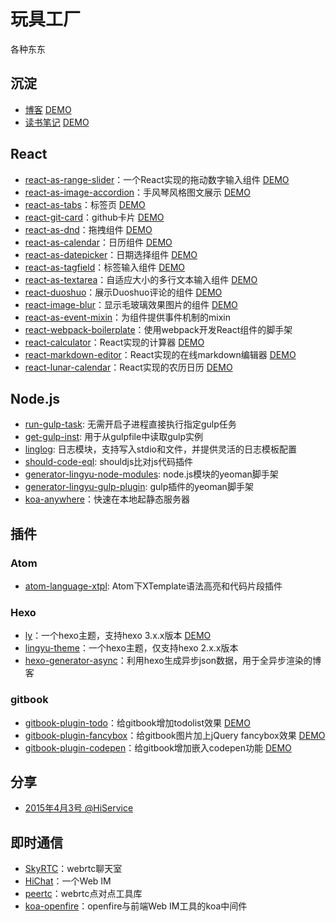# 玩具工厂
各种东东

## 沉淀

- [博客](https://github.com/LingyuCoder/blog) [DEMO](http://lingyu.wang)
- [读书笔记](https://github.com/LingyuCoder/reading) [DEMO](http://read.lingyu.wang)

## React

- [react-as-range-slider](https://github.com/LingyuCoder/react-as-range-slider)：一个React实现的拖动数字输入组件 [DEMO](http://lingyucoder.github.io/react-as-range-slider/demo/demo.html)
- [react-as-image-accordion](https://github.com/LingyuCoder/react-as-image-accordion)：手风琴风格图文展示 [DEMO](http://lingyucoder.github.io/react-as-image-accordion/demo/demo.html)
- [react-as-tabs](https://github.com/LingyuCoder/react-as-tabs)：标签页 [DEMO](http://lingyucoder.github.io/react-as-tabs/demo/demo.html)
- [react-git-card](https://github.com/LingyuCoder/react-git-card)：github卡片 [DEMO](http://lingyucoder.github.io/react-git-card/demo/demo.html)
- [react-as-dnd](https://github.com/LingyuCoder/react-as-dnd)：拖拽组件 [DEMO](http://lingyucoder.github.io/react-as-dnd/demo/demo.html)
- [react-as-calendar](https://github.com/LingyuCoder/react-as-calendar)：日历组件 [DEMO](http://lingyucoder.github.io/react-as-calendar/demo/demo.html)
- [react-as-datepicker](https://github.com/LingyuCoder/react-as-datepicker)：日期选择组件 [DEMO](http://lingyucoder.github.io/react-as-datepicker/demo/demo.html)
- [react-as-tagfield](https://github.com/LingyuCoder/react-as-tagfield)：标签输入组件 [DEMO](http://lingyucoder.github.io/react-as-tagfield/demo/demo.html)
- [react-as-textarea](https://github.com/LingyuCoder/react-as-textarea)：自适应大小的多行文本输入组件 [DEMO](http://lingyucoder.github.io/react-as-textarea/demo/demo.html)
- [react-duoshuo](https://github.com/LingyuCoder/react-duoshuo)：展示Duoshuo评论的组件 [DEMO](http://lingyucoder.github.io/react-duoshuo/demo/demo.html)
- [react-image-blur](https://github.com/LingyuCoder/react-image-blur)：显示毛玻璃效果图片的组件 [DEMO](http://lingyucoder.github.io/react-image-blur/demo/demo.html)
- [react-as-event-mixin](https://github.com/LingyuCoder/react-as-event-mixin)：为组件提供事件机制的mixin
- [react-webpack-boilerplate](https://github.com/LingyuCoder/react-webpack-boilerplate)：使用webpack开发React组件的脚手架
- [react-calculator](https://github.com/LingyuCoder/react-calculator)：React实现的计算器 [DEMO](http://lingyucoder.github.io/react-calculator/demo/demo.html)
- [react-markdown-editor](https://github.com/LingyuCoder/react-markdown-editor)：React实现的在线markdown编辑器 [DEMO](http://lingyucoder.github.io/react-markdown-editor/index.html)
- [react-lunar-calendar](https://github.com/LingyuCoder/react-lunar-calendar)：React实现的农历日历 [DEMO](http://lingyucoder.github.io/react-lunar-calendar/index.html)

## Node.js

- [run-gulp-task](https://github.com/LingyuCoder/get-gulp-inst): 无需开启子进程直接执行指定gulp任务
- [get-gulp-inst](https://github.com/LingyuCoder/get-gulp-inst): 用于从gulpfile中读取gulp实例
- [linglog](https://github.com/LingyuCoder/linglog): 日志模块，支持写入stdio和文件，并提供灵活的日志模板配置
- [should-code-eql](https://github.com/LingyuCoder/should-code-eql): shouldjs比对js代码插件
- [generator-lingyu-node-modules](https://github.com/LingyuCoder/generator-lingyu-node-modules): node.js模块的yeoman脚手架
- [generator-lingyu-gulp-plugin](https://github.com/LingyuCoder/generator-lingyu-gulp-plugin): gulp插件的yeoman脚手架
- [koa-anywhere](https://github.com/LingyuCoder/koa-anywhere)：快速在本地起静态服务器

## 插件

### Atom

- [atom-language-xtpl](https://github.com/LingyuCoder/atom-language-xtpl):  Atom下XTemplate语法高亮和代码片段插件

### Hexo

- [ly](https://github.com/LingyuCoder/lingyu-theme)：一个hexo主题，支持hexo 3.x.x版本 [DEMO](http://lingyu.wang)
- [lingyu-theme](https://github.com/LingyuCoder/lingyu-theme)：一个hexo主题，仅支持hexo 2.x.x版本
- [hexo-generator-async](https://github.com/LingyuCoder/hexo-generator-async)：利用hexo生成异步json数据，用于全异步渲染的博客

### gitbook
- [gitbook-plugin-todo](https://github.com/LingyuCoder/gitbook-plugin-todo)：给gitbook增加todolist效果 [DEMO](http://read.lingyu.wang/index.html)
- [gitbook-plugin-fancybox](https://github.com/LingyuCoder/gitbook-plugin-fancybox)：给gitbook图片加上jQuery fancybox效果 [DEMO](http://read.lingyu.wang/webkit-core/webkit-arch-and-module.html)
- [gitbook-plugin-codepen](https://github.com/LingyuCoder/gitbook-plugin-codpen)：给gitbook增加嵌入codepen功能 [DEMO](http://read.lingyu.wang/Codepen.html)

## 分享

- [2015年4月3号 @HiService](http://share.lingyu.wang/2015-4-3-hiservice.html#/step-1)

## 即时通信

- [SkyRTC](https://github.com/LingyuCoder/SkyRTC)：webrtc聊天室
- [HiChat](https://github.com/LingyuCoder/HiChat2)：一个Web IM
- [peertc](https://github.com/LingyuCoder/peertc)：webrtc点对点工具库
- [koa-openfire](https://github.com/LingyuCoder/koa-anywhere)：openfire与前端Web IM工具的koa中间件
